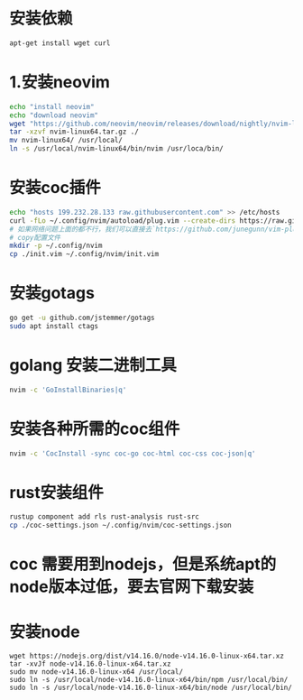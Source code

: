 # 安装依赖
```sh
apt-get install wget curl
```
# 1.安装neovim
```sh
echo "install neovim"
echo "download neovim"
wget "https://github.com/neovim/neovim/releases/download/nightly/nvim-linux64.tar.gz"
tar -xzvf nvim-linux64.tar.gz ./
mv nvim-linux64/ /usr/local/
ln -s /usr/local/nvim-linux64/bin/nvim /usr/loca/bin/
```

# 安装coc插件
```sh
echo "hosts 199.232.28.133 raw.githubusercontent.com" >> /etc/hosts
curl -fLo ~/.config/nvim/autoload/plug.vim --create-dirs https://raw.githubusercontent.com/junegunn/vim-plug/master/plug.vim
# 如果网络问题上面的都不行，我们可以直接去`https://github.com/junegunn/vim-plug/blob/master/plug.vim`复制
# copy配置文件
mkdir -p ~/.config/nvim
cp ./init.vim ~/.config/nvim/init.vim
```

# 安装gotags
```sh
go get -u github.com/jstemmer/gotags
sudo apt install ctags
```

# golang 安装二进制工具
```sh
nvim -c 'GoInstallBinaries|q'
```
# 安装各种所需的coc组件
```sh
nvim -c 'CocInstall -sync coc-go coc-html coc-css coc-json|q'
```

# rust安装组件
```sh
rustup component add rls rust-analysis rust-src
cp ./coc-settings.json ~/.config/nvim/coc-settings.json
```

# coc 需要用到nodejs，但是系统apt的node版本过低，要去官网下载安装
# 安装node
```
wget https://nodejs.org/dist/v14.16.0/node-v14.16.0-linux-x64.tar.xz
tar -xvJf node-v14.16.0-linux-x64.tar.xz
sudo mv node-v14.16.0-linux-x64 /usr/local/
sudo ln -s /usr/local/node-v14.16.0-linux-x64/bin/npm /usr/local/bin/
sudo ln -s /usr/local/node-v14.16.0-linux-x64/bin/node /usr/local/bin/
```

